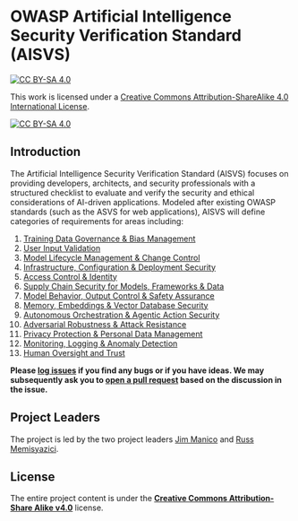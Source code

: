 # OWASP Artificial Intelligence Security Verification Standard (AISVS)

[![CC BY-SA 4.0][cc-by-sa-shield]][cc-by-sa]

This work is licensed under a
[Creative Commons Attribution-ShareAlike 4.0 International License][cc-by-sa].

[![CC BY-SA 4.0][cc-by-sa-image]][cc-by-sa]

[cc-by-sa]: http://creativecommons.org/licenses/by-sa/4.0/
[cc-by-sa-image]: https://licensebuttons.net/l/by-sa/4.0/88x31.png
[cc-by-sa-shield]: https://img.shields.io/badge/License-CC%20BY--SA%204.0-blue.svg

## Introduction

The Artificial Intelligence Security Verification Standard (AISVS) focuses on providing developers, architects, and security professionals with a structured checklist to evaluate and verify the security and ethical considerations of AI-driven applications. Modeled after existing OWASP standards (such as the ASVS for web applications), AISVS will define categories of requirements for areas including:

1. [Training Data Governance & Bias Management](https://github.com/OWASP/AISVS/blob/main/1.0/en/0x10-C1-Training-Data-Governance.md.)
2. [User Input Validation](https://github.com/OWASP/AISVS/blob/main/1.0/en/0x10-C02-User-Input-Validation.md)
3. [Model Lifecycle Management & Change Control](https://github.com/OWASP/AISVS/blob/main/1.0/en/0x10-C03-Model-Lifecycle-Management.md)
4. [Infrastructure, Configuration & Deployment Security](https://github.com/OWASP/AISVS/blob/main/1.0/en/0x10-C04-Infrastructure.md)
5. [Access Control & Identity](https://github.com/OWASP/AISVS/blob/main/1.0/en/0x10-C05-Access-Control-and-Identity.md)
6. [Supply Chain Security for Models, Frameworks & Data](https://github.com/OWASP/AISVS/blob/main/1.0/en/0x10-C06-Supply-Chain.md)
7. [Model Behavior, Output Control & Safety Assurance](https://github.com/OWASP/AISVS/blob/main/1.0/en/0x10-C07-Model-Behavior.md)
8. [Memory, Embeddings & Vector Database Security](https://github.com/OWASP/AISVS/blob/main/1.0/en/0x10-C08-Memory-Embeddings-and-Vector-Database.md)
9. [Autonomous Orchestration & Agentic Action Security](https://github.com/OWASP/AISVS/blob/main/1.0/en/0x10-C09-Orchestration-and-Agentic-Action.md)
10. [Adversarial Robustness & Attack Resistance](https://github.com/OWASP/AISVS/blob/main/1.0/en/0x10-C10-Adversarial-Robustness.md)
11. [Privacy Protection & Personal Data Management](https://github.com/OWASP/AISVS/blob/main/1.0/en/0x10-C11-Privacy.md)
12. [Monitoring, Logging & Anomaly Detection](https://github.com/OWASP/AISVS/blob/main/1.0/en/0x10-C12-Monitoring-and-Logging.md)
13. [Human Oversight and Trust](https://github.com/OWASP/AISVS/blob/main/1.0/en/0x10-C13-Human-Oversight.md)

**Please [log issues](https://github.com/OWASP/ASIVS/issues) if you find any bugs or if you have ideas. We may subsequently ask you to [open a pull request](https://github.com/OWASP/AISVS/pulls) based on the discussion in the issue.**

## Project Leaders

The project is led by the two project leaders [Jim Manico](https://github.com/jmanico) and [Russ Memisyazici](https://github.com/vtknightmare).

## License

The entire project content is under the **[Creative Commons Attribution-Share Alike v4.0](https://creativecommons.org/licenses/by-sa/4.0/)** license.
